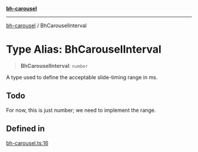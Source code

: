 [**bh-carousel**](../README.md)

---

[bh-carousel](../README.md) / BhCarouselInterval

# Type Alias: BhCarouselInterval

> **BhCarouselInterval**: `number`

A type used to define the acceptable slide-timing range in ms.

## Todo

For now, this is just number; we need to implement the range.

## Defined in

[bh-carousel.ts:16](https://github.com/ctorgalson/bh-carousel/blob/e8593410dfb9af7c808c907fd27bfbba773d7c07/src/bh-carousel.ts#L16)
